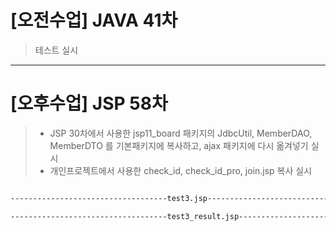 # [오전수업] JAVA 41차

> 테스트 실시

---

# [오후수업] JSP 58차

> - JSP 30차에서 사용한 jsp11_board 패키지의 JdbcUtil, MemberDAO, MemberDTO 를 기본패키지에 복사하고, ajax 패키지에 다시 옮겨넣기 실시
> - 개인프로젝트에서 사용한 check_id, check_id_pro, join.jsp 복사 실시


```jsp

-----------------------------------test3.jsp-----------------------------------

-----------------------------------test3_result.jsp-----------------------------------
